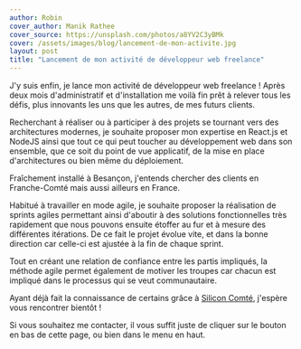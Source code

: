 ```yaml
---
author: Robin
cover_author: Manik Rathee
cover_source: https://unsplash.com/photos/a8YV2C3yBMk
cover: /assets/images/blog/lancement-de-mon-activite.jpg
layout: post
title: "Lancement de mon activité de développeur web freelance"
---
```


J'y suis enfin, je lance mon activité de développeur web freelance ! Après deux mois d'administratif et d'installation me voilà fin prêt à relever tous les défis, plus innovants les uns que les autres, de mes futurs clients.

Recherchant à réaliser ou à participer à des projets se tournant vers des architectures modernes, je souhaite proposer mon expertise en React.js et NodeJS ainsi que tout ce qui peut toucher au développement web dans son ensemble, que ce soit du point de vue applicatif, de la mise en place d'architectures ou bien même du déploiement.

Fraîchement installé à Besançon, j'entends chercher des clients en Franche-Comté mais aussi ailleurs en France.

Habitué à travailler en mode agile, je souhaite proposer la réalisation de sprints agiles permettant ainsi d'aboutir à des solutions fonctionnelles très rapidement que nous pouvons ensuite étoffer au fur et à mesure des différentes itérations. De ce fait le projet évolue vite, et dans la bonne direction car celle-ci est ajustée à la fin de chaque sprint.

Tout en créant une relation de confiance entre les partis impliqués, la méthode agile permet également de motiver les troupes car chacun est impliqué dans le processus qui se veut communautaire.

Ayant déjà fait la connaissance de certains grâce à [Silicon Comté](https://www.siliconcomte.fr/), j'espère vous rencontrer bientôt !

Si vous souhaitez me contacter, il vous suffit juste de cliquer sur le bouton en bas de cette page, ou bien dans le menu en haut.
